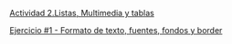 [Actividad 2.Listas, Multimedia y tablas](actividad2.html)

[Ejercicio #1 - Formato de texto, fuentes, fondos y border](actividad4.html)
